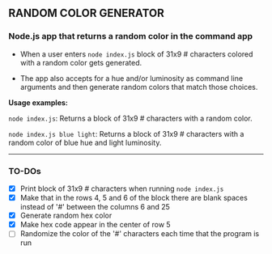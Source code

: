 ## RANDOM COLOR GENERATOR

### Node.js app that returns a random color in the command app

- When a user enters `node index.js` block of 31x9 # characters colored with a random color gets generated.

- The app also accepts for a hue and/or luminosity as command line arguments and then generate random colors that match those choices.

**Usage examples:**

`node index.js`: Returns a block of 31x9 # characters with a random color.

`node index.js blue light`: Returns a block of 31x9 # characters with a random color of blue hue and light luminosity.

---

### TO-DOs

- [x] Print block of 31x9 # characters when running `node index.js`
- [x] Make that in the rows 4, 5 and 6 of the block there are blank spaces instead of '#' between the columns 6 and 25
- [x] Generate random hex color
- [x] Make hex code appear in the center of row 5
- [ ] Randomize the color of the '#' characters each time that the program is run
